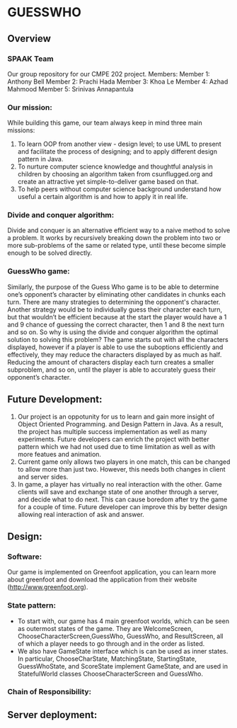# GUESSWHO

## Overview

### SPAAK Team
 Our group repository for our CMPE 202 project.
 Members:
 Member 1: Anthony Bell
 Member 2: Prachi Hada
 Member 3: Khoa Le
 Member 4: Azhad Mahmood
 Member 5: Srinivas Annapantula

### Our mission:
 While building this game, our team always keep in mind three main missions:
 1. To learn OOP from another view - design level; to use UML to present and facilitate the process of designing;
and to apply different design pattern in Java.
 2. To nurture computer science knowledge and thoughtful analysis in children by choosing an algorithm
taken from csunflugged.org and create an attractive yet simple-to-deliver game based on that.
 3. To help peers without computer science background understand how useful a certain algorithm is
and how to apply it in real life.

### Divide and conquer algorithm:
Divide and conquer is an alternative efficient way to a naive method to solve a problem.
It works by recursively breaking down the problem into two or more sub-problems of the same or related type,
until these become simple enough to be solved directly. 

### GuessWho game:
Similarly, the purpose of the Guess Who game is to be able to determine one’s opponent’s character
by eliminating other candidates in chunks each turn. There are many strategies to determining the opponent's character.
Another strategy would be to individually guess their character each turn, but that wouldn’t be efficient
because at the start the player would have a 1 and 9 chance of guessing the correct character,
then 1 and 8 the next turn and so on. So why is using the divide and conquer algorithm the optimal solution
to solving this problem? The game starts out with all the characters displayed,
however if a player is able to use the suboptions efficiently and effectively,
they may reduce the characters displayed by as much as half.
Reducing the amount of characters display each turn creates a smaller subproblem, and so on,
until the player is able to accurately guess their opponent’s character.

## Future Development:
1. Our project is an oppotunity for us to learn and gain more insight of Object Oriented Programming.
and Design Pattern in Java. As a result, the project has multiple success implementation as well as many experiments.
Future developers can enrich the project with better pattern which we had not used due to time limitation as well as
with more featues and animation.
2. Current game only allows two players in one match, this can be changed to allow more than just two.
However, this needs both changes in client and server sides.
3. In game, a player has virtually no real interaction with the other.
Game clients will save and exchange state of one another through a server, and decide what to do next.
This can cause boredom after try the game for a couple of time.
Future developer can improve this by better design allowing real interaction of ask and answer.

## Design:
### Software:
Our game is implemented on Greenfoot application, you can learn more about greenfoot and download the application from their website (http://www.greenfoot.org).
### State pattern:
- To start with, our game has 4 main greenfoot worlds, which can be seen as outermost states of the game. They are WelcomeScreen, ChooseCharacterScreen,GuessWho,
GuessWho, and ResultScreen, all of which a player needs to go through and in the order as listed.
- We also have GameState interface which is can be used as inner states. In particular, ChooseCharState, MatchingState, StartingState, GuessWhoState, and ScoreState
implement GameState, and are used in StatefulWorld classes ChooseCharacterScreen and GuessWho.
### Chain of Responsibility:


## Server deployment:







